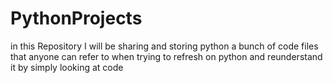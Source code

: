 # PythonProjects
in this Repository I will be sharing and storing python a bunch of code files that anyone can refer to when trying to refresh on python and reunderstand it by simply looking at code
